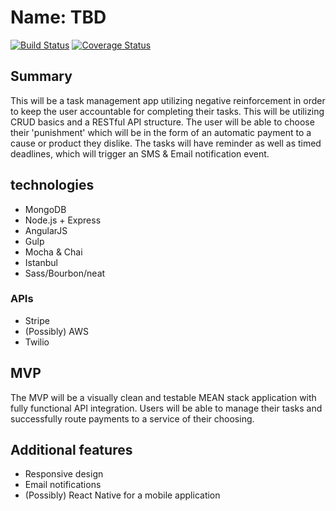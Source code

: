 # Name: TBD  
[![Build Status](https://travis-ci.org/ErikAbrahamson/capstone.svg?branch=master)](https://travis-ci.org/ErikAbrahamson/capstone) [![Coverage Status](https://coveralls.io/repos/ErikAbrahamson/capstone/badge.svg?branch=master&service=github)](https://coveralls.io/github/ErikAbrahamson/capstone?branch=master)

## Summary

This will be a task management app utilizing negative reinforcement in order to keep the user accountable for completing their tasks. This will be utilizing CRUD basics and a RESTful API structure. The user will be able to choose their 'punishment' which will be in the form of an automatic payment to a cause or product they dislike. The tasks will have reminder as well as timed deadlines, which will trigger an SMS & Email notification event.

## technologies

- MongoDB
- Node.js + Express
- AngularJS
- Gulp
- Mocha & Chai
- Istanbul
- Sass/Bourbon/neat

### APIs

- Stripe
- (Possibly) AWS
- Twilio

## MVP

The MVP will be a visually clean and testable MEAN stack application with fully functional API integration. Users will be able to manage their tasks and successfully route payments to a service of their choosing.

## Additional features

- Responsive design
- Email notifications
- (Possibly) React Native for a mobile application
